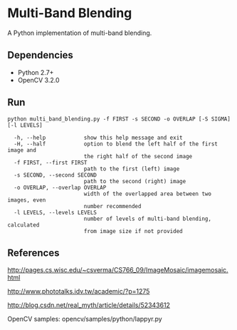 # Multi-Band Blending

A Python implementation of multi-band blending.

## Dependencies

* Python 2.7+
* OpenCV 3.2.0

## Run

```
python multi_band_blending.py -f FIRST -s SECOND -o OVERLAP [-S SIGMA] [-l LEVELS]
```

```
  -h, --help            show this help message and exit
  -H, --half            option to blend the left half of the first image and
                        the right half of the second image
  -f FIRST, --first FIRST
                        path to the first (left) image
  -s SECOND, --second SECOND
                        path to the second (right) image
  -o OVERLAP, --overlap OVERLAP
                        width of the overlapped area between two images, even
                        number recommended
  -l LEVELS, --levels LEVELS
                        number of levels of multi-band blending, calculated
                        from image size if not provided
```

## References

http://pages.cs.wisc.edu/~csverma/CS766_09/ImageMosaic/imagemosaic.html

http://www.phototalks.idv.tw/academic/?p=1275

http://blog.csdn.net/real_myth/article/details/52343612

OpenCV samples: opencv/samples/python/lappyr.py

